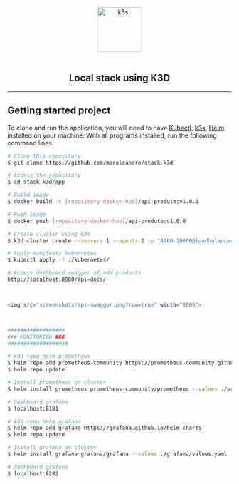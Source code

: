 
<div align="center">
<a href="https://k3d.io/#quick-start" target="_blank">
  <img width="100" alt="k3s" src="https://k3d.io/static/img/k3d_logo_black_blue.svg" />
</a><br><br>
  <h2 align="center">
     Local stack using K3D
  </h2>
</div>

---

## Getting started project

To clone and run the application, you will need to have [Kubectl](https://kubernetes.io/docs/tasks/tools/install-kubectl/), [k3s](https://k3d.io/#quick-start), [Helm](https://helm.sh/docs/intro/install/) installed on your machine. With all programs installed, run the following command lines:


```bash
# Clone this repository
$ git clone https://github.com/moroleandro/stack-k3d

# Access the repository
$ cd stack-k3d/app

# Build image
$ docker build -t [repository-docker-hub]/api-produto:v1.0.0

# Push image
$ docker push [repository-docker-hub]/api-produto:v1.0.0

# Create cluster using k3d
$ k3d cluster create --servers 1 --agents 2 -p "8080:30000@loadbalancer" -p "8181:30001@loadbalancer" -p "8282:30002@loadbalancer"

# Apply manifests kubernetes
$ kubectl apply -f ./kubernetes/

# Access dashboard swagger of add products
http://localhost:8080/api-docs/



<img src="screenshots/api-swagger.png?raw=true" width="8000">



##################
### MONITORING ###
###################

# Add repo helm prometheus
$ helm repo add prometheus-community https://prometheus-community.github.io/helm-charts
$ helm repo update

# Install prometheus on cluster
$ helm install prometheus prometheus-community/prometheus --values ./prometheus/values.yaml

# Dashboard grafana 
$ localhost:8181

# Add repo helm grafana
$ helm repo add grafana https://grafana.github.io/helm-charts
$ helm repo update

# Install grafana on cluster
$ helm install grafana grafana/grafana --values ./grafana/values.yaml

# Dashboard grafana 
$ localhost:8282



```

